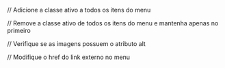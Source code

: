 // Adicione a classe ativo a todos os itens do menu

// Remove a classe ativo de todos os itens do menu e mantenha apenas no primeiro

// Verifique se as imagens possuem o atributo alt

// Modifique o href do link externo no menu

